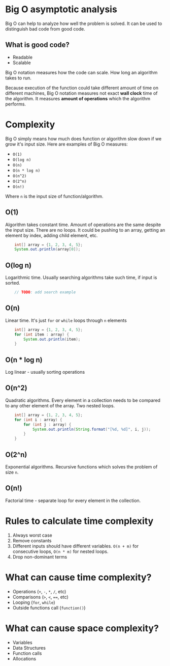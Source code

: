 # Big O asymptotic analysis
Big O can help to analyze how well the problem is solved.
It can be used to distinguish bad code from good code. 

## What is good code?
* Readable
* Scalable

Big O notation measures how the code can scale. How long an algorithm takes to run.

Because execution of the function could take different amount of time on different machines, Big O notation measures not exact **wall clock** time of the algorithm. 
It measures **amount of operations** which the algorithm performs.

# Complexity
Big O simply means how much does function or algorithm slow down if we grow it's input size. 
Here are examples of Big O measures:
* `O(1)`
* `O(log n)`
* `O(n)`
* `O(n * log n)`
* `O(n^2)`
* `O(2^n)`
* `O(n!)`

Where `n` is the input size of function/algorithm.

## O(1)
Algorithm takes constant time. Amount of operations are the same despite the input size. There are no loops.
It could be pushing to an array, getting an element by index, adding child element, etc.
```java
    int[] array = {1, 2, 3, 4, 5};
    System.out.println(array[0]);
```
## O(log n)
Logarithmic time. Usually searching algorithms take such time, if input is sorted.
```java
    // TODO: add search example
```

## O(n)
Linear time. It's just `for` or `while` loops through `n` elements
```java
    int[] array = {1, 2, 3, 4, 5};
    for (int item : array) {
        System.out.println(item);
    }
```
## O(n * log n)
Log linear - usually sorting operations

## O(n^2)
Quadratic algorithms. Every element in a collection needs to be compared to any other element of the array. Two nested loops.
```java
    int[] array = {1, 2, 3, 4, 5};
    for (int i : array) {
        for (int j : array) {
            System.out.println(String.format("[%d, %d]", i, j));
        }
    }
```
## O(2^n)
Exponential algorithms. Recursive functions which solves the problem of size `n`.

## O(n!)
Factorial time - separate loop for every element in the collection.

# Rules to calculate time complexity
1. Always worst case
2. Remove constants
3. Different inputs should have different variables. `O(n + m)` for consecutive loops, `O(n * m)` for nested loops.
4. Drop non-dominant terms

# What can cause time complexity?
* Operations (`+`, `-`, `*`, `/`, etc)
* Comparisons (`>`, `<`, `==`, etc)
* Looping (`for`, `while`)
* Outside functions call (`function()`)

# What can cause space complexity?
* Variables
* Data Structures
* Function calls
* Allocations
